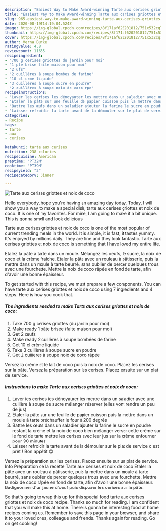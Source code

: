 ```yaml
---
description: "Easiest Way to Make Award-winning Tarte aux cerises griottes et noix de coco"
title: "Easiest Way to Make Award-winning Tarte aux cerises griottes et noix de coco"
slug: 965-easiest-way-to-make-award-winning-tarte-aux-cerises-griottes-et-noix-de-coco
date: 2020-08-19T14:19:04.524Z
image: https://img-global.cpcdn.com/recipes/8f171af620201812/751x532cq70/tarte-aux-cerises-griottes-et-noix-de-coco-photo-principale-de-la-recette.jpg
thumbnail: https://img-global.cpcdn.com/recipes/8f171af620201812/751x532cq70/tarte-aux-cerises-griottes-et-noix-de-coco-photo-principale-de-la-recette.jpg
cover: https://img-global.cpcdn.com/recipes/8f171af620201812/751x532cq70/tarte-aux-cerises-griottes-et-noix-de-coco-photo-principale-de-la-recette.jpg
author: Verna Burke
ratingvalue: 4.8
reviewcount: 11665
recipeingredient:
- "700 g cerises griottes du jardin pour moi"
- "1 pte brise faite maison pour moi"
- "2 ufs"
- "2 cuillères à soupe bombes de farine"
- "10 cl crme liquide"
- "3 cuillères à soupe sucre en poudre"
- "2 cuillères à soupe noix de coco rpe"
recipeinstructions:
- "Laver les cerises les dénoyauter les mettre dans un saladier avec une cuillère à soupe de sucre mélanger réserver (elles vont rendre un peu de jus)"
- "Étaler la pâte sur une feuille de papier cuisson puis la mettre dans un moule à tarte préchauffer le four à 200 degrés"
- "Battre les œufs dans un saladier ajouter la farine le sucre en poudre restant la crème et la noix de coco bien mélanger verser cette crème sur le fond de tarte mettre les cerises avec leur jus sur la crème enfourner pour 30 minutes"
- "Laisser refroidir la tarte avant de la démouler sur le plat de service c est prêt ! Bon appétit 😋"
categories:
- Recipe
tags:
- tarte
- aux
- cerises

katakunci: tarte aux cerises 
nutrition: 238 calories
recipecuisine: American
preptime: "PT32M"
cooktime: "PT39M"
recipeyield: "3"
recipecategory: Dinner

---
```



![Tarte aux cerises griottes et noix de coco](https://img-global.cpcdn.com/recipes/8f171af620201812/751x532cq70/tarte-aux-cerises-griottes-et-noix-de-coco-photo-principale-de-la-recette.jpg)

Hello everybody, hope you're having an amazing day today. Today, I will show you a way to make a special dish, tarte aux cerises griottes et noix de coco. It is one of my favorites. For mine, I am going to make it a bit unique. This is gonna smell and look delicious.

Tarte aux cerises griottes et noix de coco is one of the most popular of current trending meals in the world. It is simple, it is fast, it tastes yummy. It's enjoyed by millions daily. They are fine and they look fantastic. Tarte aux cerises griottes et noix de coco is something that I have loved my entire life.

Etalez la pâte à tarte dans un moule. Mélangez les oeufs, le sucre, la noix de coco et la crème fraîche. Etaler la pâte avec un rouleau à pâtisserie, puis la mettre dans un moule à tarte beurré, sans oublier de percer quelques trous avec une fourchette. Mettre la noix de coco râpée en fond de tarte, afin d&#39;avoir une bonne épaisseur.


To get started with this recipe, we must prepare a few components. You can have tarte aux cerises griottes et noix de coco using 7 ingredients and 4 steps. Here is how you cook that.

<!--inarticleads1-->

##### The ingredients needed to make Tarte aux cerises griottes et noix de coco:

1. Take 700 g cerises griottes (du jardin pour moi)
1. Make ready 1 pâte brisée (faite maison pour moi)
1. Get 2 œufs
1. Make ready 2 cuillères à soupe bombées de farine
1. Get 10 cl crème liquide
1. Take 3 cuillères à soupe sucre en poudre
1. Get 2 cuillères à soupe noix de coco râpée


Versez la crème et le lait de coco puis la noix de coco. Placez les cerises sur la pâte. Versez la préparation sur les cerises. Placez ensuite sur un plat de service. 

<!--inarticleads2-->

##### Instructions to make Tarte aux cerises griottes et noix de coco:

1. Laver les cerises les dénoyauter les mettre dans un saladier avec une cuillère à soupe de sucre mélanger réserver (elles vont rendre un peu de jus)
1. Étaler la pâte sur une feuille de papier cuisson puis la mettre dans un moule à tarte préchauffer le four à 200 degrés
1. Battre les œufs dans un saladier ajouter la farine le sucre en poudre restant la crème et la noix de coco bien mélanger verser cette crème sur le fond de tarte mettre les cerises avec leur jus sur la crème enfourner pour 30 minutes
1. Laisser refroidir la tarte avant de la démouler sur le plat de service c est prêt ! Bon appétit 😋


Versez la préparation sur les cerises. Placez ensuite sur un plat de service. Info Préparation de la recette Tarte aux cerises et noix de coco Etaler la pâte avec un rouleau à pâtisserie, puis la mettre dans un moule à tarte beurré, sans oublier de percer quelques trous avec une fourchette. Mettre la noix de coco râpée en fond de tarte, afin d&#39;avoir une bonne épaisseur. Badigeonner d&#39;un jaune d&#39;oeuf puis disposer les cerises sur la pâte. 

So that's going to wrap this up for this special food tarte aux cerises griottes et noix de coco recipe. Thanks so much for reading. I am confident that you will make this at home. There is gonna be interesting food at home recipes coming up. Remember to save this page in your browser, and share it to your loved ones, colleague and friends. Thanks again for reading. Go on get cooking!
